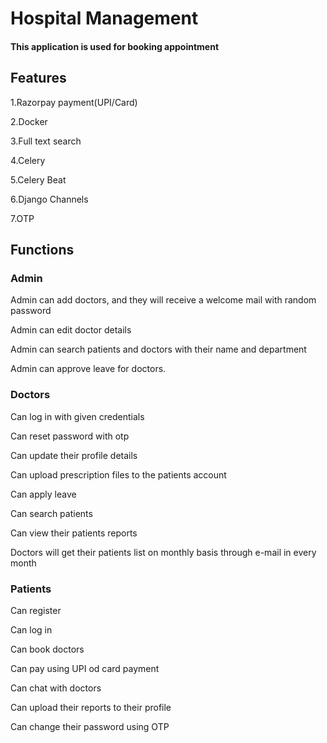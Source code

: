<h1>Hospital Management</h1>

<h4>This application is used for booking appointment </h4>

<h2>Features</h2>
1.Razorpay payment(UPI/Card)

2.Docker

3.Full text search

4.Celery

5.Celery Beat

6.Django Channels

7.OTP 

<h2>Functions</h2>
<h3>Admin</h3>
Admin can add doctors, and they will receive a welcome mail with random password

Admin can edit doctor details

Admin can search patients and doctors with their name  and department

Admin can approve leave for doctors.

<h3>Doctors</h3>
Can log in with given credentials

Can reset password with otp

Can update their profile details

Can upload prescription files to the patients account

Can apply leave

Can search patients

Can view their patients reports

Doctors will get their patients list on monthly basis through e-mail in every month


<h3>Patients</h3>
Can register

Can log in 

Can book doctors

Can pay using UPI od card payment

Can chat with doctors

Can upload their reports to their profile

Can change their password using OTP

